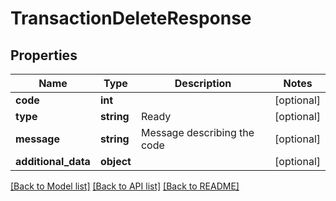 # TransactionDeleteResponse

## Properties
Name | Type | Description | Notes
------------ | ------------- | ------------- | -------------
**code** | **int** |  | [optional] 
**type** | **string** | Ready | [optional] 
**message** | **string** | Message describing the code | [optional] 
**additional_data** | **object** |  | [optional] 

[[Back to Model list]](../README.md#documentation-for-models) [[Back to API list]](../README.md#documentation-for-api-endpoints) [[Back to README]](../README.md)


